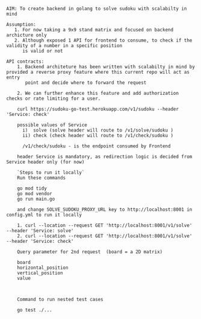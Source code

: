 

    AIM: To create backend in golang to solve sudoku with scalabilty in mind

    Assumption: 
       1. For now taking a 9x9 stand matrix and focused on backend archicture only
       2. Although exposed 1 API for frontend to consume, to check if the validity of a number in a specific position 
          is valid or not

    API contracts:
        1. Backend architeture has been written with scalabilty in mind by provided a reverse proxy feature where this current repo will act as entry   
           point and decide where to forward the request

        2. We can further enhance this feature and add authorization checks or rate limiting for a user.
        
        curl https://sudoku-go-test.herokuapp.com/v1/sudoku --header 'Service: check'
        
        possible values of Service 
          i)  solve (solve header will route to /v1/solve/sudoku )
          ii) check (check header will route to /v1/check/sudoku ) 
          
          /v1/check/sudoku - is the endpoint consumed by Frontend
          
        header Service is mandatory, as redirection logic is decided from Service header only (for now)
    
        `Steps to run it locally`
        Run these commands
        
        go mod tidy
        go mod vendor
        go run main.go
        
        and change SOLVE_SUDOKU_PROXY_URL key to http://localhost:8001 in config.yml to run it locally

        1. curl --location --request GET 'http://localhost:8001/v1/solve' --header 'Service: solve'
        2. curl --location --request GET 'http://localhost:8001/v1/solve' --header 'Service: check' 

        Query parameter for 2nd request  (board = a 2D matrix)
        
        board
        horizontal_position 
        vertical_position
        value



       	Command to run nested test cases 
    
        go test ./...
